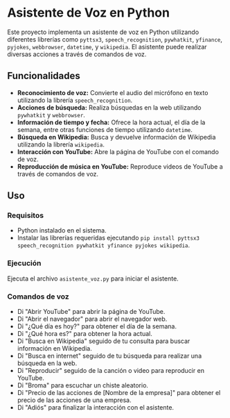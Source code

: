 # Asistente de Voz en Python

Este proyecto implementa un asistente de voz en Python utilizando diferentes librerías como `pyttsx3`, `speech_recognition`, `pywhatkit`, `yfinance`, `pyjokes`, `webbrowser`, `datetime`, y `wikipedia`. El asistente puede realizar diversas acciones a través de comandos de voz.

## Funcionalidades

- **Reconocimiento de voz:** Convierte el audio del micrófono en texto utilizando la librería `speech_recognition`.
- **Acciones de búsqueda:** Realiza búsquedas en la web utilizando `pywhatkit` y `webbrowser`.
- **Información de tiempo y fecha:** Ofrece la hora actual, el día de la semana, entre otras funciones de tiempo utilizando `datetime`.
- **Búsqueda en Wikipedia:** Busca y devuelve información de Wikipedia utilizando la librería `wikipedia`.
- **Interacción con YouTube:** Abre la página de YouTube con el comando de voz.
- **Reproducción de música en YouTube:** Reproduce videos de YouTube a través de comandos de voz.

## Uso

### Requisitos

- Python instalado en el sistema.
- Instalar las librerías requeridas ejecutando `pip install pyttsx3 speech_recognition pywhatkit yfinance pyjokes wikipedia`.

### Ejecución

Ejecuta el archivo `asistente_voz.py` para iniciar el asistente.

### Comandos de voz

- Di "Abrir YouTube" para abrir la página de YouTube.
- Di "Abrir el navegador" para abrir el navegador web.
- Di "¿Qué día es hoy?" para obtener el día de la semana.
- Di "¿Qué hora es?" para obtener la hora actual.
- Di "Busca en Wikipedia" seguido de tu consulta para buscar información en Wikipedia.
- Di "Busca en internet" seguido de tu búsqueda para realizar una búsqueda en la web.
- Di "Reproducir" seguido de la canción o video para reproducir en YouTube.
- Di "Broma" para escuchar un chiste aleatorio.
- Di "Precio de las acciones de [Nombre de la empresa]" para obtener el precio de las acciones de una empresa.
- Di "Adiós" para finalizar la interacción con el asistente.
